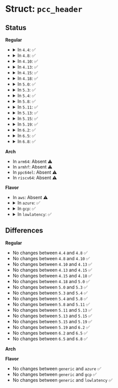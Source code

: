 # Struct: <code>pcc_header</code>

## Status
<b>Regular</b>
<ul>
<li>
<details>
<summary>In <code>4.4</code>: ✅</summary>

```c
struct pcc_header {
    u32 signature;
    u16 length;
    u8 major;
    u8 minor;
    u32 features;
    u16 command;
    u16 status;
    u32 latency;
    u32 minimum_time;
    u32 maximum_time;
    u32 nominal;
    u32 throttled_frequency;
    u32 minimum_frequency;
};
```
</details>
</li>
<li>
<details>
<summary>In <code>4.8</code>: ✅</summary>

```c
struct pcc_header {
    u32 signature;
    u16 length;
    u8 major;
    u8 minor;
    u32 features;
    u16 command;
    u16 status;
    u32 latency;
    u32 minimum_time;
    u32 maximum_time;
    u32 nominal;
    u32 throttled_frequency;
    u32 minimum_frequency;
};
```
</details>
</li>
<li>
<details>
<summary>In <code>4.10</code>: ✅</summary>

```c
struct pcc_header {
    u32 signature;
    u16 length;
    u8 major;
    u8 minor;
    u32 features;
    u16 command;
    u16 status;
    u32 latency;
    u32 minimum_time;
    u32 maximum_time;
    u32 nominal;
    u32 throttled_frequency;
    u32 minimum_frequency;
};
```
</details>
</li>
<li>
<details>
<summary>In <code>4.13</code>: ✅</summary>

```c
struct pcc_header {
    u32 signature;
    u16 length;
    u8 major;
    u8 minor;
    u32 features;
    u16 command;
    u16 status;
    u32 latency;
    u32 minimum_time;
    u32 maximum_time;
    u32 nominal;
    u32 throttled_frequency;
    u32 minimum_frequency;
};
```
</details>
</li>
<li>
<details>
<summary>In <code>4.15</code>: ✅</summary>

```c
struct pcc_header {
    u32 signature;
    u16 length;
    u8 major;
    u8 minor;
    u32 features;
    u16 command;
    u16 status;
    u32 latency;
    u32 minimum_time;
    u32 maximum_time;
    u32 nominal;
    u32 throttled_frequency;
    u32 minimum_frequency;
};
```
</details>
</li>
<li>
<details>
<summary>In <code>4.18</code>: ✅</summary>

```c
struct pcc_header {
    u32 signature;
    u16 length;
    u8 major;
    u8 minor;
    u32 features;
    u16 command;
    u16 status;
    u32 latency;
    u32 minimum_time;
    u32 maximum_time;
    u32 nominal;
    u32 throttled_frequency;
    u32 minimum_frequency;
};
```
</details>
</li>
<li>
<details>
<summary>In <code>5.0</code>: ✅</summary>

```c
struct pcc_header {
    u32 signature;
    u16 length;
    u8 major;
    u8 minor;
    u32 features;
    u16 command;
    u16 status;
    u32 latency;
    u32 minimum_time;
    u32 maximum_time;
    u32 nominal;
    u32 throttled_frequency;
    u32 minimum_frequency;
};
```
</details>
</li>
<li>
<details>
<summary>In <code>5.3</code>: ✅</summary>

```c
struct pcc_header {
    u32 signature;
    u16 length;
    u8 major;
    u8 minor;
    u32 features;
    u16 command;
    u16 status;
    u32 latency;
    u32 minimum_time;
    u32 maximum_time;
    u32 nominal;
    u32 throttled_frequency;
    u32 minimum_frequency;
};
```
</details>
</li>
<li>
<details>
<summary>In <code>5.4</code>: ✅</summary>

```c
struct pcc_header {
    u32 signature;
    u16 length;
    u8 major;
    u8 minor;
    u32 features;
    u16 command;
    u16 status;
    u32 latency;
    u32 minimum_time;
    u32 maximum_time;
    u32 nominal;
    u32 throttled_frequency;
    u32 minimum_frequency;
};
```
</details>
</li>
<li>
<details>
<summary>In <code>5.8</code>: ✅</summary>

```c
struct pcc_header {
    u32 signature;
    u16 length;
    u8 major;
    u8 minor;
    u32 features;
    u16 command;
    u16 status;
    u32 latency;
    u32 minimum_time;
    u32 maximum_time;
    u32 nominal;
    u32 throttled_frequency;
    u32 minimum_frequency;
};
```
</details>
</li>
<li>
<details>
<summary>In <code>5.11</code>: ✅</summary>

```c
struct pcc_header {
    u32 signature;
    u16 length;
    u8 major;
    u8 minor;
    u32 features;
    u16 command;
    u16 status;
    u32 latency;
    u32 minimum_time;
    u32 maximum_time;
    u32 nominal;
    u32 throttled_frequency;
    u32 minimum_frequency;
};
```
</details>
</li>
<li>
<details>
<summary>In <code>5.13</code>: ✅</summary>

```c
struct pcc_header {
    u32 signature;
    u16 length;
    u8 major;
    u8 minor;
    u32 features;
    u16 command;
    u16 status;
    u32 latency;
    u32 minimum_time;
    u32 maximum_time;
    u32 nominal;
    u32 throttled_frequency;
    u32 minimum_frequency;
};
```
</details>
</li>
<li>
<details>
<summary>In <code>5.15</code>: ✅</summary>

```c
struct pcc_header {
    u32 signature;
    u16 length;
    u8 major;
    u8 minor;
    u32 features;
    u16 command;
    u16 status;
    u32 latency;
    u32 minimum_time;
    u32 maximum_time;
    u32 nominal;
    u32 throttled_frequency;
    u32 minimum_frequency;
};
```
</details>
</li>
<li>
<details>
<summary>In <code>5.19</code>: ✅</summary>

```c
struct pcc_header {
    u32 signature;
    u16 length;
    u8 major;
    u8 minor;
    u32 features;
    u16 command;
    u16 status;
    u32 latency;
    u32 minimum_time;
    u32 maximum_time;
    u32 nominal;
    u32 throttled_frequency;
    u32 minimum_frequency;
};
```
</details>
</li>
<li>
<details>
<summary>In <code>6.2</code>: ✅</summary>

```c
struct pcc_header {
    u32 signature;
    u16 length;
    u8 major;
    u8 minor;
    u32 features;
    u16 command;
    u16 status;
    u32 latency;
    u32 minimum_time;
    u32 maximum_time;
    u32 nominal;
    u32 throttled_frequency;
    u32 minimum_frequency;
};
```
</details>
</li>
<li>
<details>
<summary>In <code>6.5</code>: ✅</summary>

```c
struct pcc_header {
    u32 signature;
    u16 length;
    u8 major;
    u8 minor;
    u32 features;
    u16 command;
    u16 status;
    u32 latency;
    u32 minimum_time;
    u32 maximum_time;
    u32 nominal;
    u32 throttled_frequency;
    u32 minimum_frequency;
};
```
</details>
</li>
<li>
<details>
<summary>In <code>6.8</code>: ✅</summary>

```c
struct pcc_header {
    u32 signature;
    u16 length;
    u8 major;
    u8 minor;
    u32 features;
    u16 command;
    u16 status;
    u32 latency;
    u32 minimum_time;
    u32 maximum_time;
    u32 nominal;
    u32 throttled_frequency;
    u32 minimum_frequency;
};
```
</details>
</li>
</ul>
<b>Arch</b>
<ul>
<li>
In <code>arm64</code>: Absent ⚠️
</li>
<li>
In <code>armhf</code>: Absent ⚠️
</li>
<li>
In <code>ppc64el</code>: Absent ⚠️
</li>
<li>
In <code>riscv64</code>: Absent ⚠️
</li>
</ul>
<b>Flavor</b>
<ul>
<li>
In <code>aws</code>: Absent ⚠️
</li>
<li>
<details>
<summary>In <code>azure</code>: ✅</summary>

```c
struct pcc_header {
    u32 signature;
    u16 length;
    u8 major;
    u8 minor;
    u32 features;
    u16 command;
    u16 status;
    u32 latency;
    u32 minimum_time;
    u32 maximum_time;
    u32 nominal;
    u32 throttled_frequency;
    u32 minimum_frequency;
};
```
</details>
</li>
<li>
<details>
<summary>In <code>gcp</code>: ✅</summary>

```c
struct pcc_header {
    u32 signature;
    u16 length;
    u8 major;
    u8 minor;
    u32 features;
    u16 command;
    u16 status;
    u32 latency;
    u32 minimum_time;
    u32 maximum_time;
    u32 nominal;
    u32 throttled_frequency;
    u32 minimum_frequency;
};
```
</details>
</li>
<li>
<details>
<summary>In <code>lowlatency</code>: ✅</summary>

```c
struct pcc_header {
    u32 signature;
    u16 length;
    u8 major;
    u8 minor;
    u32 features;
    u16 command;
    u16 status;
    u32 latency;
    u32 minimum_time;
    u32 maximum_time;
    u32 nominal;
    u32 throttled_frequency;
    u32 minimum_frequency;
};
```
</details>
</li>
</ul>

## Differences
<b>Regular</b>
<ul>
<li>
No changes between <code>4.4</code> and <code>4.8</code> ✅
</li>
<li>
No changes between <code>4.8</code> and <code>4.10</code> ✅
</li>
<li>
No changes between <code>4.10</code> and <code>4.13</code> ✅
</li>
<li>
No changes between <code>4.13</code> and <code>4.15</code> ✅
</li>
<li>
No changes between <code>4.15</code> and <code>4.18</code> ✅
</li>
<li>
No changes between <code>4.18</code> and <code>5.0</code> ✅
</li>
<li>
No changes between <code>5.0</code> and <code>5.3</code> ✅
</li>
<li>
No changes between <code>5.3</code> and <code>5.4</code> ✅
</li>
<li>
No changes between <code>5.4</code> and <code>5.8</code> ✅
</li>
<li>
No changes between <code>5.8</code> and <code>5.11</code> ✅
</li>
<li>
No changes between <code>5.11</code> and <code>5.13</code> ✅
</li>
<li>
No changes between <code>5.13</code> and <code>5.15</code> ✅
</li>
<li>
No changes between <code>5.15</code> and <code>5.19</code> ✅
</li>
<li>
No changes between <code>5.19</code> and <code>6.2</code> ✅
</li>
<li>
No changes between <code>6.2</code> and <code>6.5</code> ✅
</li>
<li>
No changes between <code>6.5</code> and <code>6.8</code> ✅
</li>
</ul>
<b>Arch</b>
<ul>
</ul>
<b>Flavor</b>
<ul>
<li>
No changes between <code>generic</code> and <code>azure</code> ✅
</li>
<li>
No changes between <code>generic</code> and <code>gcp</code> ✅
</li>
<li>
No changes between <code>generic</code> and <code>lowlatency</code> ✅
</li>
</ul>
